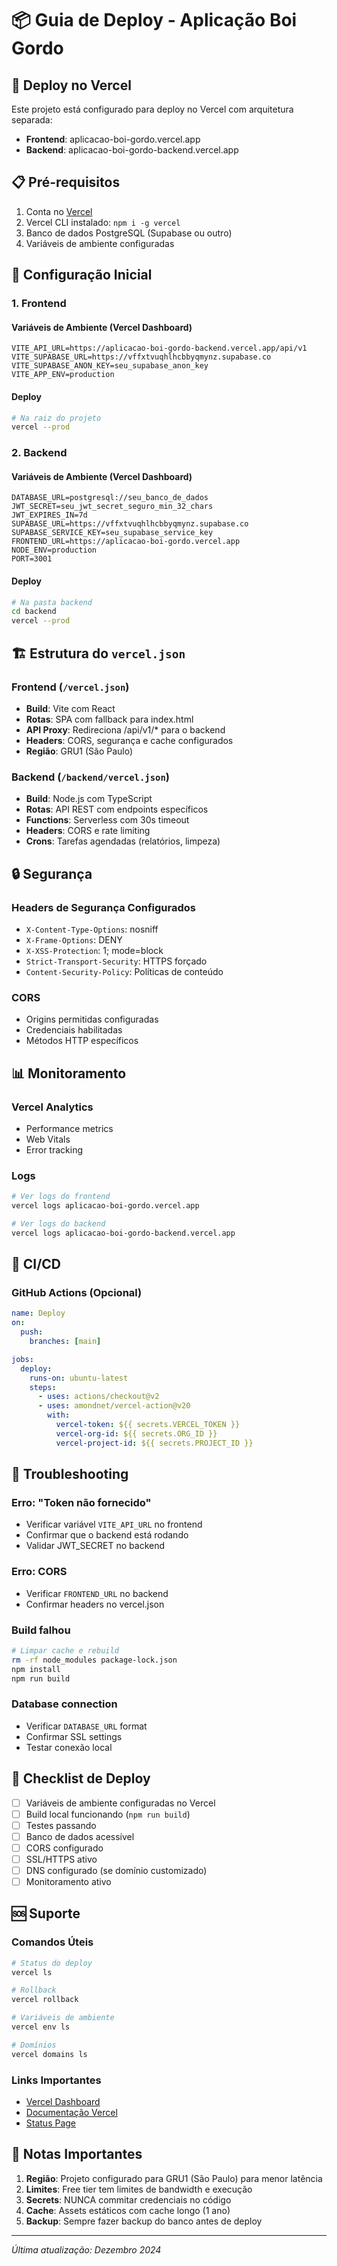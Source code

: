 # 📦 Guia de Deploy - Aplicação Boi Gordo

## 🚀 Deploy no Vercel

Este projeto está configurado para deploy no Vercel com arquitetura separada:
- **Frontend**: aplicacao-boi-gordo.vercel.app
- **Backend**: aplicacao-boi-gordo-backend.vercel.app

## 📋 Pré-requisitos

1. Conta no [Vercel](https://vercel.com)
2. Vercel CLI instalado: `npm i -g vercel`
3. Banco de dados PostgreSQL (Supabase ou outro)
4. Variáveis de ambiente configuradas

## 🔧 Configuração Inicial

### 1. Frontend

#### Variáveis de Ambiente (Vercel Dashboard)
```env
VITE_API_URL=https://aplicacao-boi-gordo-backend.vercel.app/api/v1
VITE_SUPABASE_URL=https://vffxtvuqhlhcbbyqmynz.supabase.co
VITE_SUPABASE_ANON_KEY=seu_supabase_anon_key
VITE_APP_ENV=production
```

#### Deploy
```bash
# Na raiz do projeto
vercel --prod
```

### 2. Backend

#### Variáveis de Ambiente (Vercel Dashboard)
```env
DATABASE_URL=postgresql://seu_banco_de_dados
JWT_SECRET=seu_jwt_secret_seguro_min_32_chars
JWT_EXPIRES_IN=7d
SUPABASE_URL=https://vffxtvuqhlhcbbyqmynz.supabase.co
SUPABASE_SERVICE_KEY=seu_supabase_service_key
FRONTEND_URL=https://aplicacao-boi-gordo.vercel.app
NODE_ENV=production
PORT=3001
```

#### Deploy
```bash
# Na pasta backend
cd backend
vercel --prod
```

## 🏗️ Estrutura do `vercel.json`

### Frontend (`/vercel.json`)
- **Build**: Vite com React
- **Rotas**: SPA com fallback para index.html
- **API Proxy**: Redireciona /api/v1/* para o backend
- **Headers**: CORS, segurança e cache configurados
- **Região**: GRU1 (São Paulo)

### Backend (`/backend/vercel.json`)
- **Build**: Node.js com TypeScript
- **Rotas**: API REST com endpoints específicos
- **Functions**: Serverless com 30s timeout
- **Headers**: CORS e rate limiting
- **Crons**: Tarefas agendadas (relatórios, limpeza)

## 🔒 Segurança

### Headers de Segurança Configurados
- `X-Content-Type-Options`: nosniff
- `X-Frame-Options`: DENY
- `X-XSS-Protection`: 1; mode=block
- `Strict-Transport-Security`: HTTPS forçado
- `Content-Security-Policy`: Políticas de conteúdo

### CORS
- Origins permitidas configuradas
- Credenciais habilitadas
- Métodos HTTP específicos

## 📊 Monitoramento

### Vercel Analytics
- Performance metrics
- Web Vitals
- Error tracking

### Logs
```bash
# Ver logs do frontend
vercel logs aplicacao-boi-gordo.vercel.app

# Ver logs do backend
vercel logs aplicacao-boi-gordo-backend.vercel.app
```

## 🔄 CI/CD

### GitHub Actions (Opcional)
```yaml
name: Deploy
on:
  push:
    branches: [main]

jobs:
  deploy:
    runs-on: ubuntu-latest
    steps:
      - uses: actions/checkout@v2
      - uses: amondnet/vercel-action@v20
        with:
          vercel-token: ${{ secrets.VERCEL_TOKEN }}
          vercel-org-id: ${{ secrets.ORG_ID }}
          vercel-project-id: ${{ secrets.PROJECT_ID }}
```

## 🐛 Troubleshooting

### Erro: "Token não fornecido"
- Verificar variável `VITE_API_URL` no frontend
- Confirmar que o backend está rodando
- Validar JWT_SECRET no backend

### Erro: CORS
- Verificar `FRONTEND_URL` no backend
- Confirmar headers no vercel.json

### Build falhou
```bash
# Limpar cache e rebuild
rm -rf node_modules package-lock.json
npm install
npm run build
```

### Database connection
- Verificar `DATABASE_URL` format
- Confirmar SSL settings
- Testar conexão local

## 📝 Checklist de Deploy

- [ ] Variáveis de ambiente configuradas no Vercel
- [ ] Build local funcionando (`npm run build`)
- [ ] Testes passando
- [ ] Banco de dados acessível
- [ ] CORS configurado
- [ ] SSL/HTTPS ativo
- [ ] DNS configurado (se domínio customizado)
- [ ] Monitoramento ativo

## 🆘 Suporte

### Comandos Úteis
```bash
# Status do deploy
vercel ls

# Rollback
vercel rollback

# Variáveis de ambiente
vercel env ls

# Domínios
vercel domains ls
```

### Links Importantes
- [Vercel Dashboard](https://vercel.com/dashboard)
- [Documentação Vercel](https://vercel.com/docs)
- [Status Page](https://www.vercel-status.com/)

## 📌 Notas Importantes

1. **Região**: Projeto configurado para GRU1 (São Paulo) para menor latência
2. **Limites**: Free tier tem limites de bandwidth e execução
3. **Secrets**: NUNCA commitar credenciais no código
4. **Cache**: Assets estáticos com cache longo (1 ano)
5. **Backup**: Sempre fazer backup do banco antes de deploy

---

*Última atualização: Dezembro 2024*